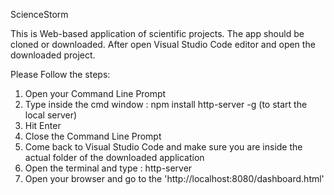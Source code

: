 ScienceStorm

This is Web-based application of scientific projects. The app should be cloned or downloaded. After open Visual Studio Code editor and open the downloaded project. 

Please Follow the steps:

1. Open your Command Line Prompt
2. Type inside the cmd window : npm install http-server -g (to start the local       server)
3. Hit Enter
4. Close the Command Line Prompt
5. Come back to Visual Studio Code and make sure you are inside the actual folder    of the downloaded application 
6. Open the terminal and type : http-server
7. Open your browser and go to the 'http://localhost:8080/dashboard.html'
